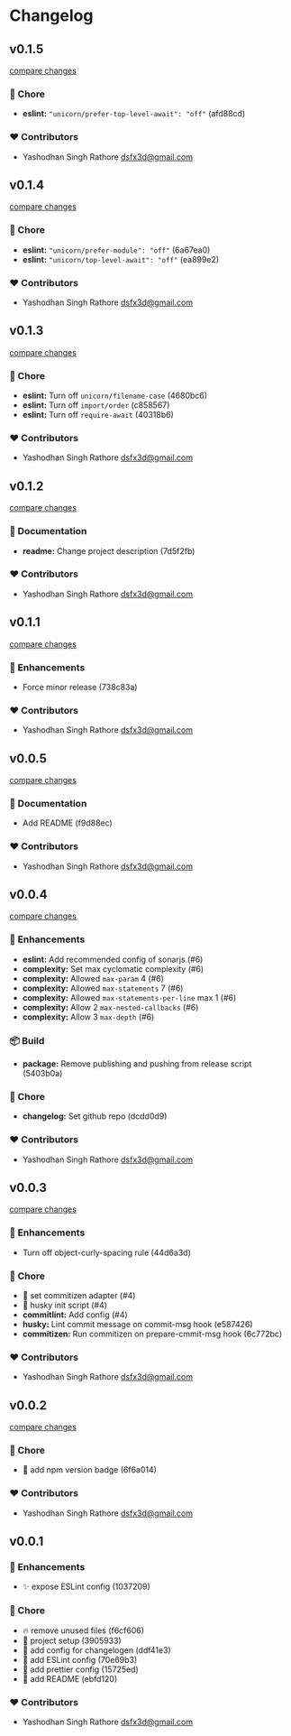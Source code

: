 # Changelog


## v0.1.5

[compare changes](https://undefined/undefined/compare/v0.1.4...v0.1.5)


### 🏡 Chore

  - **eslint:** `"unicorn/prefer-top-level-await": "off"` (afd88cd)

### ❤️  Contributors

- Yashodhan Singh Rathore <dsfx3d@gmail.com>

## v0.1.4

[compare changes](https://undefined/undefined/compare/v0.1.3...v0.1.4)


### 🏡 Chore

  - **eslint:** `"unicorn/prefer-module": "off"` (6a67ea0)
  - **eslint:** `"unicorn/top-level-await": "off"` (ea899e2)

### ❤️  Contributors

- Yashodhan Singh Rathore <dsfx3d@gmail.com>

## v0.1.3

[compare changes](https://undefined/undefined/compare/v0.1.2...v0.1.3)


### 🏡 Chore

  - **eslint:** Turn off `unicorn/filename-case` (4680bc6)
  - **eslint:** Turn off `import/order` (c858567)
  - **eslint:** Turn off `require-await` (40318b6)

### ❤️  Contributors

- Yashodhan Singh Rathore <dsfx3d@gmail.com>

## v0.1.2

[compare changes](https://undefined/undefined/compare/v0.1.1...v0.1.2)


### 📖 Documentation

  - **readme:** Change project description (7d5f2fb)

### ❤️  Contributors

- Yashodhan Singh Rathore <dsfx3d@gmail.com>

## v0.1.1

[compare changes](https://undefined/undefined/compare/v0.0.5...v0.1.1)


### 🚀 Enhancements

  - Force minor release (738c83a)

### ❤️  Contributors

- Yashodhan Singh Rathore <dsfx3d@gmail.com>

## v0.0.5

[compare changes](https://undefined/undefined/compare/v0.0.4...v0.0.5)


### 📖 Documentation

  - Add README (f9d88ec)

### ❤️  Contributors

- Yashodhan Singh Rathore <dsfx3d@gmail.com>

## v0.0.4

[compare changes](https://undefined/undefined/compare/v0.0.3...v0.0.4)


### 🚀 Enhancements

  - **eslint:** Add recommended config of sonarjs (#6)
  - **complexity:** Set max cyclomatic complexity (#6)
  - **complexity:** Allowed `max-param` 4 (#6)
  - **complexity:** Allowed `max-statements` 7 (#6)
  - **complexity:** Allowed `max-statements-per-line` max 1 (#6)
  - **complexity:** Allow 2 `max-nested-callbacks` (#6)
  - **complexity:** Allow 3 `max-depth` (#6)

### 📦 Build

  - **package:** Remove publishing and pushing from release script (5403b0a)

### 🏡 Chore

  - **changelog:** Set github repo (dcdd0d9)

### ❤️  Contributors

- Yashodhan Singh Rathore <dsfx3d@gmail.com>

## v0.0.3

[compare changes](https://undefined/undefined/compare/v0.0.2...v0.0.3)


### 🚀 Enhancements

  - Turn off object-curly-spacing rule (44d6a3d)

### 🏡 Chore

  - 🔧  set commitizen adapter (#4)
  - 🔨  husky init script (#4)
  - **commitlint:** Add config (#4)
  - **husky:** Lint commit message on commit-msg hook (e587426)
  - **commitizen:** Run commitizen on prepare-cmmit-msg hook (6c772bc)

### ❤️  Contributors

- Yashodhan Singh Rathore <dsfx3d@gmail.com>

## v0.0.2

[compare changes](https://undefined/undefined/compare/v0.0.1...v0.0.2)


### 🏡 Chore

  - 📝 add npm version badge (6f6a014)

### ❤️  Contributors

- Yashodhan Singh Rathore <dsfx3d@gmail.com>

## v0.0.1


### 🚀 Enhancements

  - ✨  expose ESLint config (1037209)

### 🏡 Chore

  - 🔥  remove unused files (f6cf606)
  - 🎉 project setup (3905933)
  - 🔧  add config for changelogen (ddf41e3)
  - 🔧  add ESLint config (70e69b3)
  - 🔧  add prettier config (15725ed)
  - 📝 add README (ebfd120)

### ❤️  Contributors

- Yashodhan Singh Rathore <dsfx3d@gmail.com>

